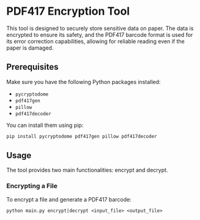 # PDF417 Encryption Tool

This tool is designed to securely store sensitive data on paper. The data is encrypted to ensure its safety, and the PDF417 barcode format is used for its error correction capabilities, allowing for reliable reading even if the paper is damaged.

## Prerequisites

Make sure you have the following Python packages installed:

- `pycryptodome`
- `pdf417gen`
- `pillow`
- `pdf417decoder`

You can install them using pip:

```bash
pip install pycryptodome pdf417gen pillow pdf417decoder
```

## Usage

The tool provides two main functionalities: encrypt and decrypt.

### Encrypting a File

To encrypt a file and generate a PDF417 barcode:

`python main.py encrypt|decrypt <input_file> <output_file>`